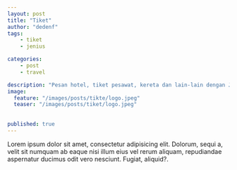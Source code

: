 ```yaml
---
layout: post
title: "Tiket"
author: "dedenf"
tags:
    - tiket
    - jenius

categories:
    - post
    - travel

description: "Pesan hotel, tiket pesawat, kereta dan lain-lain dengan Jenius"
image:
  feature: "/images/posts/tikte/logo.jpeg"
  teaser: "/images/posts/tiket/logo.jpeg"
  
  
published: true
---
```



Lorem ipsum dolor sit amet, consectetur adipisicing elit. Dolorum, sequi a, velit sit numquam ab eaque nisi illum eius vel rerum aliquam, repudiandae aspernatur ducimus odit vero nesciunt. Fugiat, aliquid?.